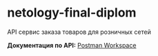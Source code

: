 # netology-final-diplom
API сервис заказа товаров для розничных сетей

**Документация по API:**
[Postman Workspace](https://www.postman.com/technical-geoscientist-23140821/workspace/netology-final-diplom)
